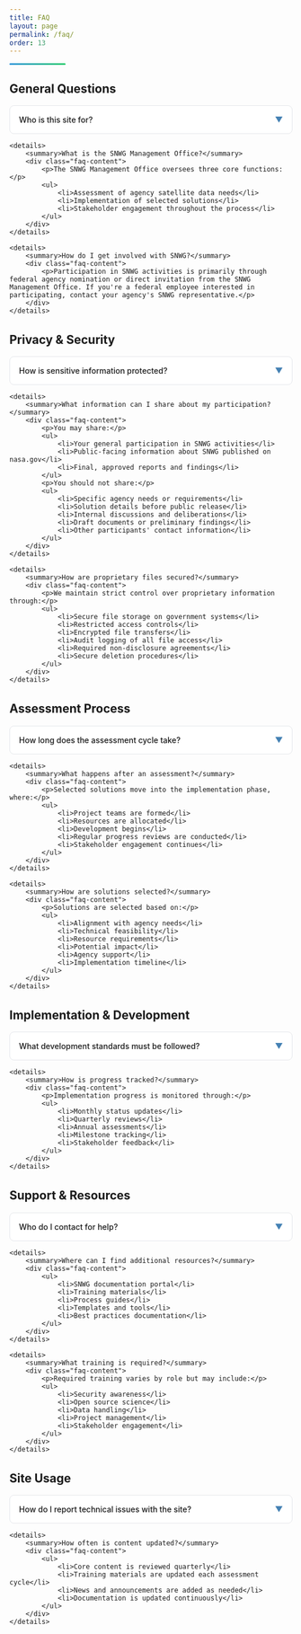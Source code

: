 ```yaml
---
title: FAQ
layout: page
permalink: /faq/
order: 13
---
```

<div class="header-line"></div>

## General Questions

<div class="faq-section">
    <details>
        <summary>Who is this site for?</summary>
        <div class="faq-content">
            <p>This site serves three main audiences:</p>
            <ul>
                <li><strong>Assessment Participants:</strong> Scientists and subject matter experts evaluating agency needs and developing solutions</li>
                <li><strong>Implementation Teams:</strong> Groups working on developing and deploying SNWG solutions</li>
                <li><strong>Agency Stakeholders:</strong> Federal agency representatives participating in solution development and deployment</li>
            </ul>
        </div>
    </details>

    <details>
        <summary>What is the SNWG Management Office?</summary>
        <div class="faq-content">
            <p>The SNWG Management Office oversees three core functions:</p>
            <ul>
                <li>Assessment of agency satellite data needs</li>
                <li>Implementation of selected solutions</li>
                <li>Stakeholder engagement throughout the process</li>
            </ul>
        </div>
    </details>

    <details>
        <summary>How do I get involved with SNWG?</summary>
        <div class="faq-content">
            <p>Participation in SNWG activities is primarily through federal agency nomination or direct invitation from the SNWG Management Office. If you're a federal employee interested in participating, contact your agency's SNWG representative.</p>
        </div>
    </details>
</div>

## Privacy & Security

<div class="faq-section">
    <details>
        <summary>How is sensitive information protected?</summary>
        <div class="faq-content">
            <ul>
                <li>All sensitive information is stored on secure, government-approved systems</li>
                <li>Access is restricted to authorized personnel only</li>
                <li>Multi-factor authentication is required for all systems</li>
                <li>Regular security audits are conducted</li>
                <li>All participants must complete required security training</li>
            </ul>
        </div>
    </details>

    <details>
        <summary>What information can I share about my participation?</summary>
        <div class="faq-content">
            <p>You may share:</p>
            <ul>
                <li>Your general participation in SNWG activities</li>
                <li>Public-facing information about SNWG published on nasa.gov</li>
                <li>Final, approved reports and findings</li>
            </ul>
            <p>You should not share:</p>
            <ul>
                <li>Specific agency needs or requirements</li>
                <li>Solution details before public release</li>
                <li>Internal discussions and deliberations</li>
                <li>Draft documents or preliminary findings</li>
                <li>Other participants' contact information</li>
            </ul>
        </div>
    </details>

    <details>
        <summary>How are proprietary files secured?</summary>
        <div class="faq-content">
            <p>We maintain strict control over proprietary information through:</p>
            <ul>
                <li>Secure file storage on government systems</li>
                <li>Restricted access controls</li>
                <li>Encrypted file transfers</li>
                <li>Audit logging of all file access</li>
                <li>Required non-disclosure agreements</li>
                <li>Secure deletion procedures</li>
            </ul>
        </div>
    </details>
</div>

## Assessment Process

<div class="faq-section">
    <details>
        <summary>How long does the assessment cycle take?</summary>
        <div class="faq-content">
            <p>The complete assessment cycle typically runs for 12 months, with key phases including:</p>
            <ul>
                <li>Survey review (2-3 months)</li>
                <li>Agency interviews (3 months)</li>
                <li>Solution development (3-4 months)</li>
                <li>Report writing (3-4 months)</li>
            </ul>
        </div>
    </details>

    <details>
        <summary>What happens after an assessment?</summary>
        <div class="faq-content">
            <p>Selected solutions move into the implementation phase, where:</p>
            <ul>
                <li>Project teams are formed</li>
                <li>Resources are allocated</li>
                <li>Development begins</li>
                <li>Regular progress reviews are conducted</li>
                <li>Stakeholder engagement continues</li>
            </ul>
        </div>
    </details>

    <details>
        <summary>How are solutions selected?</summary>
        <div class="faq-content">
            <p>Solutions are selected based on:</p>
            <ul>
                <li>Alignment with agency needs</li>
                <li>Technical feasibility</li>
                <li>Resource requirements</li>
                <li>Potential impact</li>
                <li>Agency support</li>
                <li>Implementation timeline</li>
            </ul>
        </div>
    </details>
</div>

## Implementation & Development

<div class="faq-section">
    <details>
        <summary>What development standards must be followed?</summary>
        <div class="faq-content">
            <p>All SNWG solutions must adhere to:</p>
            <ul>
                <li>NASA's Open Source Science requirements</li>
                <li>Agency security standards</li>
                <li>Documentation requirements</li>
                <li>Testing protocols</li>
                <li>Accessibility guidelines</li>
            </ul>
        </div>
    </details>

    <details>
        <summary>How is progress tracked?</summary>
        <div class="faq-content">
            <p>Implementation progress is monitored through:</p>
            <ul>
                <li>Monthly status updates</li>
                <li>Quarterly reviews</li>
                <li>Annual assessments</li>
                <li>Milestone tracking</li>
                <li>Stakeholder feedback</li>
            </ul>
        </div>
    </details>
</div>

## Support & Resources

<div class="faq-section">
    <details>
        <summary>Who do I contact for help?</summary>
        <div class="faq-content">
            <p>For specific assistance:</p>
            <ul>
                <li><strong>Technical Issues:</strong> Your team lead or technical support</li>
                <li><strong>Process Questions:</strong> SNWG Management Office</li>
                <li><strong>Security Concerns:</strong> Security team lead</li>
                <li><strong>General Inquiries:</strong> SNWG support desk</li>
            </ul>
        </div>
    </details>

    <details>
        <summary>Where can I find additional resources?</summary>
        <div class="faq-content">
            <ul>
                <li>SNWG documentation portal</li>
                <li>Training materials</li>
                <li>Process guides</li>
                <li>Templates and tools</li>
                <li>Best practices documentation</li>
            </ul>
        </div>
    </details>

    <details>
        <summary>What training is required?</summary>
        <div class="faq-content">
            <p>Required training varies by role but may include:</p>
            <ul>
                <li>Security awareness</li>
                <li>Open source science</li>
                <li>Data handling</li>
                <li>Project management</li>
                <li>Stakeholder engagement</li>
            </ul>
        </div>
    </details>
</div>

## Site Usage

<div class="faq-section">
    <details>
        <summary>How do I report technical issues with the site?</summary>
        <div class="faq-content">
            <p>Report any technical issues to:</p>
            <ul>
                <li>Email: <a href="mailto:support@snwg.nasa.gov">support@snwg.nasa.gov</a></li>
                <li>Include screenshots and detailed description of the issue</li>
                <li>Note which browser and operating system you're using</li>
            </ul>
        </div>
    </details>

    <details>
        <summary>How often is content updated?</summary>
        <div class="faq-content">
            <ul>
                <li>Core content is reviewed quarterly</li>
                <li>Training materials are updated each assessment cycle</li>
                <li>News and announcements are added as needed</li>
                <li>Documentation is updated continuously</li>
            </ul>
        </div>
    </details>
</div>

<style>
.header-line {
    height: 3px;
    background: linear-gradient(to right, #3498db, #2ecc71);
    margin-top: 0.5rem;
    border-radius: 2px;
    width: 100px;
}

.faq-section {
    margin-bottom: 2rem;
}

details {
    background: white;
    border: 1px solid #e5e7eb;
    border-radius: 0.5rem;
    margin-bottom: 0.5rem;
    transition: all 0.3s ease;
}

details:hover {
    box-shadow: 0 2px 4px rgba(0, 0, 0, 0.1);
}

summary {
    padding: 1rem;
    cursor: pointer;
    font-weight: 500;
    list-style: none;
    position: relative;
    padding-right: 2.5rem;
}

summary::-webkit-details-marker {
    display: none;
}

summary::after {
    content: '▼';
    position: absolute;
    right: 1rem;
    color: #4682B4;
    transition: transform 0.3s ease;
}

details[open] summary::after {
    transform: rotate(180deg);
}

.faq-content {
    padding: 1rem;
    border-top: 1px solid #e5e7eb;
    background: #f8fafc;
}

.faq-content ul {
    margin: 0;
    padding-left: 1.5rem;
}

.faq-content li {
    margin-bottom: 0.5rem;
}
</style>